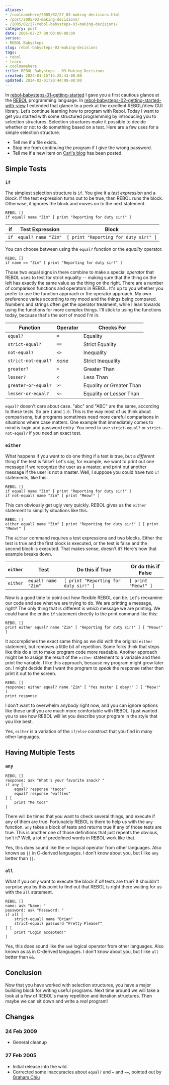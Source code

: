 ```yaml
---
aliases:
- /coolnamehere/2005/02/27_03-making-decisions.html
- /post/2005/03-making-decisions/
- /2005/02/27/rebol-babysteps-03-making-decisions/
category: post
date: 2005-02-27 00:00:00-08:00
series:
- REBOL Babysteps
slug: rebol-babysteps-03-making-decisions
tags:
- rebol
- learn
- coolnamehere
title: REBOL Babysteps - 03 Making Decisions
created: 2024-01-15T15:25:43-08:00
updated: 2024-02-01T20:44:08-08:00
---
```


In [rebol-babysteps-01-getting-started](../../2004/12/rebol-babysteps-01-getting-started.md) I gave you a first cautious glance at the [REBOL](../../../card/REBOL.md) programming language. In [rebol-babysteps-02-getting-started-with-view](../../2004/12/rebol-babysteps-02-getting-started-with-view.md) I extended that glance to a peek at the excellent REBOL/View GUI library. Let’s continue learning how to program with Rebol. Today I want to get you started with some structured programming by introducing you to selection structures. Selection structures make it possible to decide whether or not to do something based on a test. Here are a few uses for a simple selection structure.

* Tell me if a file exists.
* Stop me from continuing the program if I give the wrong password.
* Tell me if a new item on [Carl's blog](http://www.rebol.com/cgi-bin/blog.r) has been posted.

## Simple Tests

### `if`

The simplest selection structure is `if`. You give it a *test expression* and a *block*. If the test expression turns out to be true, then REBOL runs the block. Otherwise, it ignores the block and moves on to the next statement.

````rebol
REBOL []
if equal? name "Zim" [ print "Reporting for duty sir!" ]
````

|if|Test Expression|Block|
|--|---------------|-----|
|`if`|`equal? name "Zim"`|`[ print "Reporting for duty sir!" ]`|

You can choose between using the `equal?` function or the *equality* operator.

````rebol
REBOL []
if name == "Zim" [ print "Reporting for duty sir!" ]
````

Those two equal signs in there combine to make a special *operator* that REBOL uses to test for strict equality -- making sure that the thing on the left has exactly the same value as the thing on the right. There are a number of comparison functions and operators in REBOL. It's up to you whether you prefer to use the function approach or the operator approach. My own preference varies according to my mood and the things being compared. Numbers and strings often get the operator treatment, while I lean towards using the functions for more complex things. I'll stick to using the functions today, because that's the sort of mood I'm in.

|Function|Operator|Checks For|
|--------|--------|----------|
|`equal?`|`=`|Equality|
|`strict-equal?`|`==`|Strict Equality|
|`not-equal?`|`<>`|Inequality|
|`strict-not-equal?`|*none*|Strict Inequality|
|`greater?`|`>`|Greater Than|
|`lesser?`|`<`|Less Than|
|`greater-or-equal?`|`>=`|Equality or Greater Than|
|`lesser-or-equal?`|`<=`|Equality or Lesser Than|

`equal?` doesn't care about case. "abc" and "ABC" are the same, according to these tests. So are `1` and `1.0`. This is the way most of us think about comparisons, but programs sometimes need more careful comparisons in situations where case matters. One example that immediately comes to mind is login and password entry. You need to use `strict-equal?` or `strict-not-equal?` if you need an exact test.

### `either`

What happens if you want to do one thing if a test is true, but a *different* thing if the test is false? Let's say, for example, we want to print out one message if we recognize the user as a master, and print out another message if the user is not a master. Well, I suppose you could have two `if` statements, like this:

````rebol
REBOL []
if equal? name "Zim" [ print "Reporting for duty sir!" ]
if not-equal? name "Zim" [ print "Meow!" ]
````

This can obviously get ugly very quickly. REBOL gives us the `either` statement to simplify situations like this.

````rebol
REBOL []
either equal? name "Zim" [ print "Reporting for duty sir!" ] [ print "Meow!" ]
````

The `either` command requires a test expressions and two blocks. Either the test is true and the first block is executed, or the test is false and the second block is executed. That makes sense, doesn't it? Here's how that example breaks down.

|`either`|Test|Do this if True|Or do this if False|
|--------|----|---------------|-------------------|
|`either`|`equal? name "Zim"`|`[ print "Reporting for duty sir!" ]`|`[ print "Meow!" ]`|

Now is a good time to point out how flexible REBOL can be. Let's reexamine our code and see what we are trying to do. We are printing a message, right? The only thing that is different is *which* message we are printing. We could hand the entire `if` statement directly to the print command like this:

````rebol
REBOL []
print either equal? name "Zim" [ "Reporting for duty sir!" ] [ "Meow!" ]
````

It accomplishes the exact same thing as we did with the original `either` statement, but removes a little bit of repetition. Some folks think that steps like this do a lot to make program code more readable. Another approach might be to assign the result of the `either` statement to a variable and then print the variable. I like this approach, because my program might grow later on. I might decide that I want the program to *speak* the response rather than print it out to the screen.

````rebol
REBOL []
response: either equal? name "Zim" [ "Yes master I obey!" ] [ "Meow!" ]
print response
````

I don't want to overwhelm anybody right now, and you can ignore options like these until you are much more comfortable with REBOL. I just wanted you to see how REBOL will let you describe your program in the style that you like best.

Yes, `either` is a variation of the `if/else` construct that you find in many other languages.

## Having Multiple Tests

### `any`

````rebol
REBOL []
response: ask "What's your favorite snack? "
if any [
	equal? response "tacos"
	equal? response "waffles"
] [
	print "Me too!"
]
````

There will be times that you want to check several things, and execute if any of them are true. Fortunately REBOL is there to help us with the `any` function. `any` takes a block of tests and returns true if any of those tests are true. This is another one of those definitions that just repeats the obvious, isn't it? Well, a lot of predefined words in REBOL work like that.

Yes, this does sound like the `or` logical operator from other languages. Also known as `||` in C-derived languages. I don't know about you, but I like `any` better than `||`.

### `all`

What if you only want to execute the block if *all* tests are true? It shouldn't surprise you by this point to find out that REBOL is right there waiting for us with the `all` statement.

````rebol
REBOL []
name: ask "Name: "
password: ask "Password: "
if all [
	strict-equal? name "Brian"
	strict-equal? password "Pretty Please?"
] [
	print "Login accepted!"
]
````

Yes, this does sound like the `and` logical operator from other languages. Also known as `&&` in C-derived languages. I don't know about you, but I like `all` better than `&&`.

## Conclusion

Now that you have worked with selection structures, you have a major building block for writing useful programs. Next time around we will take a look at a few of REBOL's many repetition and iteration structures. Then maybe we can sit down and write a *real* program!

## Changes

### 24 Feb 2009

* General cleanup

### 27 Feb 2005

* Initial release into the wild.
* Corrected some inaccuracies about `equal?` and `=` and `==`, pointed out by [Graham Chiu](http://www.compkarori.com/vanilla)
